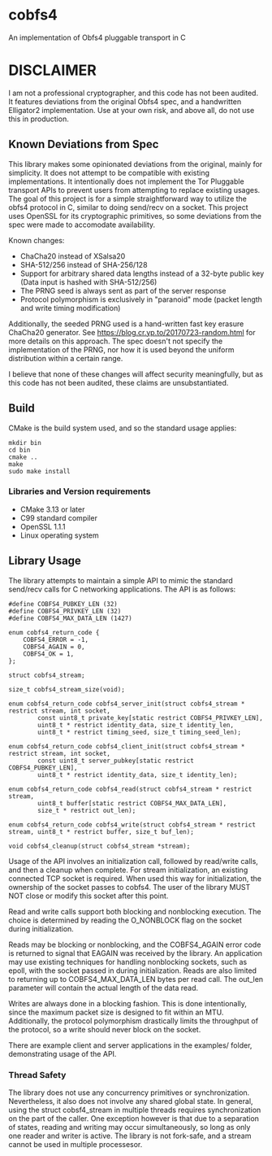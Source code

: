 # cobfs4
An implementation of Obfs4 pluggable transport in C

# DISCLAIMER
I am not a professional cryptographer, and this code has not been audited.
It features deviations from the original Obfs4 spec, and a handwritten Elligator2 implementation.
Use at your own risk, and above all, do not use this in production.

## Known Deviations from Spec
This library makes some opinionated deviations from the original, mainly for simplicity.
It does not attempt to be compatible with existing implementations.
It intentionally does not implement the Tor Pluggable transport APIs to prevent users from attempting to replace existing usages.
The goal of this project is for a simple straightforward way to utilize the obfs4 protocol in C, similar to doing send/recv on a socket.
This project uses OpenSSL for its cryptographic primitives, so some deviations from the spec were made to accomodate availability.

Known changes:
 - ChaCha20 instead of XSalsa20
 - SHA-512/256 instead of SHA-256/128
 - Support for arbitrary shared data lengths instead of a 32-byte public key (Data input is hashed with SHA-512/256)
 - The PRNG seed is always sent as part of the server response
 - Protocol polymorphism is exclusively in "paranoid" mode (packet length and write timing modification)

Additionally, the seeded PRNG used is a hand-written fast key erasure ChaCha20 generator.
See https://blog.cr.yp.to/20170723-random.html for more details on this approach.
The spec doesn't not specify the implementation of the PRNG, nor how it is used beyond the uniform distribution within a certain range.

I believe that none of these changes will affect security meaningfully, but as this code has not been audited, these claims are unsubstantiated.

## Build
CMake is the build system used, and so the standard usage applies:
```
mkdir bin
cd bin
cmake ..
make
sudo make install
```

### Libraries and Version requirements
 - CMake 3.13 or later
 - C99 standard compiler
 - OpenSSL 1.1.1
 - Linux operating system

## Library Usage
The library attempts to maintain a simple API to mimic the standard send/recv calls for C networking applications.
The API is as follows:

```
#define COBFS4_PUBKEY_LEN (32)
#define COBFS4_PRIVKEY_LEN (32)
#define COBFS4_MAX_DATA_LEN (1427)

enum cobfs4_return_code {
    COBFS4_ERROR = -1,
    COBFS4_AGAIN = 0,
    COBFS4_OK = 1,
};

struct cobfs4_stream;

size_t cobfs4_stream_size(void);

enum cobfs4_return_code cobfs4_server_init(struct cobfs4_stream * restrict stream, int socket,
        const uint8_t private_key[static restrict COBFS4_PRIVKEY_LEN],
        uint8_t * restrict identity_data, size_t identity_len,
        uint8_t * restrict timing_seed, size_t timing_seed_len);

enum cobfs4_return_code cobfs4_client_init(struct cobfs4_stream * restrict stream, int socket,
        const uint8_t server_pubkey[static restrict COBFS4_PUBKEY_LEN],
        uint8_t * restrict identity_data, size_t identity_len);

enum cobfs4_return_code cobfs4_read(struct cobfs4_stream * restrict stream,
        uint8_t buffer[static restrict COBFS4_MAX_DATA_LEN],
        size_t * restrict out_len);

enum cobfs4_return_code cobfs4_write(struct cobfs4_stream * restrict stream, uint8_t * restrict buffer, size_t buf_len);

void cobfs4_cleanup(struct cobfs4_stream *stream);
```

Usage of the API involves an initialization call, followed by read/write calls, and then a cleanup when complete.
For stream initialization, an existing connected TCP socket is required.
When used this way for initialization, the ownership of the socket passes to cobfs4.
The user of the library MUST NOT close or modify this socket after this point.

Read and write calls support both blocking and nonblocking execution.
The choice is determined by reading the O_NONBLOCK flag on the socket during initialization.

Reads may be blocking or nonblocking, and the COBFS4_AGAIN error code is returned to signal that EAGAIN was received by the library.
An application may use existing techniques for handling nonblocking sockets, such as epoll, with the socket passed in during initialization.
Reads are also limited to returning up to COBFS4_MAX_DATA_LEN bytes per read call.
The out_len parameter will contain the actual length of the data read.

Writes are always done in a blocking fashion.
This is done intentionally, since the maximum packet size is designed to fit within an MTU.
Additionally, the protocol polymorphism drastically limits the throughput of the protocol, so a write should never block on the socket.

There are example client and server applications in the examples/ folder, demonstrating usage of the API.

### Thread Safety
The library does not use any concurrency primitives or synchronization.
Nevertheless, it also does not involve any shared global state.
In general, using the struct cobsf4_stream in multiple threads requires synchronization on the part of the caller.
One exception however is that due to a separation of states, reading and writing may occur simultaneously, so long as only one reader and writer is active.
The library is not fork-safe, and a stream cannot be used in multiple processesor.
